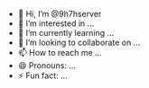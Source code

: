 - 👋 Hi, I’m @9h7hserver
- 👀 I’m interested in ...
- 🌱 I’m currently learning ...
- 💞️ I’m looking to collaborate on ...
- 📫 How to reach me ...
- 😄 Pronouns: ...
- ⚡ Fun fact: ...

<!---
9h7hserver/9h7hserver is a ✨ special ✨ repository because its `README.md` (this file) appears on your GitHub profile.
You can click the Preview link to take a look at your changes.
--->
